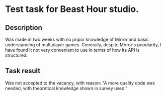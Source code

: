 # Test task for Beast Hour studio.

## Description

Was made in two weeks with no pripor knowledge of Mirror and basic understanding of multiplayer games.
Generally, despite Mirror's popularity, I have found it not very convenient to use in terms of how its API is structured.

## Task result

Was not accepted to the vacancy, with reason: "A more quality code was needed, with theoretical knowledge shown in survey used."
